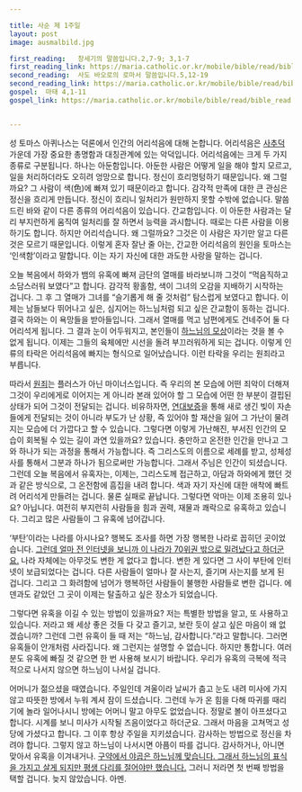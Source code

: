 ```yaml
---

title: 사순 제 1주일
layout: post 
image: ausmalbild.jpg

first_reading:   창세기의 말씀입니다.2,7-9; 3,1-7
first_reading_link: https://maria.catholic.or.kr/mobile/bible/read/bible_read.asp?m=1&n=101&p=2
second_reading:  사도 바오로의 로마서 말씀입니다.5,12-19
second_reading_link: https://maria.catholic.or.kr/mobile/bible/read/bible_read.asp?m=2&n=152&p=5
gospel:  마태 4,1-11
gospel_link: https://maria.catholic.or.kr/mobile/bible/read/bible_read.asp?m=2&n=147&p=4


---
```


성 토마스 아퀴나스는 덕론에서 인간의 어리석음에 대해 논합니다. 
어리석음은 <a href="https://maria.catholic.or.kr/dictionary/term/term_view.asp?ctxtIdNum=1432&keyword=%EC%82%AC%EC%B6%94%EB%8D%95&gubun=01">사추덕</a> 가운데 
가장 중요한 총명함과 대칭관계에 있는 악덕입니다. 어리석음에는 크게 두 가지 종류로 구분됩니다. 하나는 아둔함입니다. 
아둔한 사람은 어떻게 일을 해야 할지 모르고, 일을 처리하더라도 오히려 엉망으로 합니다. 정신이 흐리멍텅하기 때문입니다. 
왜 그럴까요? 그 사람이 색(色)에 빠져 있기 때문이라고 합니다. 
감각적 만족에 대한 큰 관심은 정신을 흐리게 만듭니다. 정신이 흐리니 일처리가 원만하지 못할 수밖에 없습니다. 
말씀 드린 바와 같이 다른 종류의 어리석음이 있습니다. 간교함입니다. 이 아둔한 사람과는 달리 부지런하게 움직여 일처리를 잘 하면서 능력을 과시합니다. 
때로는 다른 사람을 이용하기도 합니다. 하지만 어리석습니다. 왜 그럴까요? 그것은 이 사람은 자기만 알고 다른 것은 모르기 때문입니다. 
이렇게 혼자 잘난 줄 아는, 간교한 어리석음의 원인을 토마스는 ‘인색함’이라고 말합니다. 이는 자기 자신에 대한 과도한 사랑을 말하는 겁니다.

오늘 복음에서 하와가 뱀의 유혹에 빠져 금단의 열매를 바라보니까 그것이 “먹음직하고 소담스러워 보였다”고 합니다. 
감각적 황홀함, 색이 그녀의 오감을 지배하기 시작하는 겁니다. 그 후 그 열매가 그녀를 “슬기롭게 해 줄 것처럼” 탐스럽게 보였다고 합니다. 
이제는 남들보다 뛰어나고 싶은, 심지어는 하느님처럼 되고 싶은 간교함이 동하는 겁니다. 
결국 하와는 이 욕망들을 받아들입니다. 그래서 열매를 먹고 남편에게도 건네주어 둘 다 어리석게 됩니다. 그 결과 눈이 어두워지고, 본인들이 <a href="https://maria.catholic.or.kr/dictionary/term/term_view.asp?ctxtIdNum=3857&keyword=%EB%AA%A8%EC%83%81&gubun=01">하느님의 모상</a>이라는 것을 볼 수 없게 됩니다. 이제는 그들의 육체에만 시선을 돌려 부끄러워하게 되는 겁니다. 이렇게 인류의 타락은 어리석음에 빠지는 형식으로 일어났습니다. 이런 타락을 우리는 원죄라고 부릅니다.

따라서 <a href="https://maria.catholic.or.kr/dictionary/term/term_view.asp?ctxtIdNum=2667&keyword=%EC%9B%90%EC%A3%84&gubun=01">원죄</a>는 플러스가 아닌 마이너스입니다. 즉 우리의 본 모습에 어떤 죄악이 더해져 그것이 우리에게로 이어지는 게 아니라 본래 있어야 할 그 모습에 어떤 한 부분이 결핍된 상태가 되어 
그것이 전달되는 겁니다. 비유하자면, <a href="https://www.easylaw.go.kr/CSP/CnpClsMain.laf?csmSeq=1209&ccfNo=5&cciNo=1&cnpClsNo=1">연대보증</a>을 통해 새로 생긴 빚이 자손들에게 전달되는 것이 아니라 부도가 난 상황, 
즉 있어야 할 재산을 잃어 그 가난이 물려지는 모습에 더 가깝다고 할 수 있습니다. 그렇다면 이렇게 가난해진, 
부서진 인간의 모습이 회복될 수 있는 길이 과연 있을까요? 있습니다. 충만하고 온전한 인간을 만나고 그와 하나가 되는 과정을 통해서 가능합니다. 
즉 그리스도의 이름으로 세례를 받고, 성체성사를 통해서 그분과 하나가 됨으로써만 가능합니다. 그래서 주님은 인간이 되셨습니다. 
그런데 오늘 복음에서 유혹자는, 이제는, 그리스도께 접근하고, 아담과 하와에게 했던 것과 같은 방식으로, 그 온전함에 흠집을 내려 합니다. 
색과 자기 자신에 대한 애착에 빠트려 어리석게 만들려는 겁니다. 물론 실패로 끝납니다. 그렇다면 악마는 이제 조용히 있나요? 아닙니다. 
여전히 부지런히 사람들을 힘과 권력, 재물과 쾌락으로 유혹하고 있습니다. 그리고 많은 사람들이 그 유혹에 넘어갑니다.

‘부탄’이라는 나라를 아시나요? 행복도 조사를 하면 가장 행복한 나라로 꼽히던 곳이었습니다. <a href="https://news.koreadaily.com/2022/06/05/society/opinion/20220605154904763.html">그런데 얼마 전 인터넷을 보니까 이 나라가 70위권 밖으로 밀려났다고 하더군요.</a>
나라 자체에는 아무것도 변한 게 없다고 합니다. 변한 게 있다면 그 사이 부탄에 인터넷이 보급되었다는 겁니다. 다른 사람들이 얼마나 잘 사는지, 즐기며 사는지를 보게 된 겁니다. 
그리고 그 화려함에 넘어가 행복하던 사람들이 불행한 사람들로 변한 겁니다. 에덴과도 같았던 그 곳이 이제는 탈출하고 싶은 장소가 되었습니다.

그렇다면 유혹을 이길 수 있는 방법이 있을까요? 저는 특별한 방법을 알고, 또 사용하고 있습니다. 저라고 왜 세상 좋은 것들 다 갖고 즐기고, 보란 듯이 살고 싶은 마음이 왜 없겠습니까? 
그런데 그런 유혹이 들 때 저는 “하느님, 감사합니다.”라고 말합니다. 그러면 유혹들이 안개처럼 사라집니다. 왜 그런지는 설명할 수 없습니다. 하지만 통합니다. 
여러분도 유혹에 빠질 것 같으면 한 번 사용해 보시기 바랍니다. 우리가 유혹의 극복에 적극적으로 나서지 않으면 하느님이 나서실 겁니다.

어머니가 젊으셨을 때였습니다. 주일인데 겨울이라 날씨가 춥고 눈도 내려 미사에 가지 않고 따뜻한 방에서 누워 계셔 잠이 드셨습니다. 
그런데 누가 온 힘을 다해 따귀를 때리기에 놀라 일어나시니 방에는 어머니 말고 아무도 없었습니다. 정말로 볼이 아프셨다고 합니다. 
시계를 보니 미사가 시작될 즈음이었다고 하더군요. 그래서 마음을 고쳐먹고 성당에 가셨다고 합니다. 그 이후 항상 주일을 지키셨습니다. 
감사하는 방법으로 정신을 차려야 합니다. 그렇지 않고 하느님이 나서시면 아픔이 따를 겁니다. 감사하거나, 아니면 맞아서 유혹을 이겨내거나. 
<a href="https://maria.catholic.or.kr/dictionary/term/term_view.asp?ctxtIdNum=2856&keyword=%EC%94%A8%EB%A6%84&gubun=01">구약에서 야곱은 하느님께 맞습니다. 그래서 하느님의 표식을 가지고 살게 되지만 평생 다리를 절어야만 했습니다.</a> 
그러니 저라면 첫 번째 방법을 택할 겁니다. 늦지 않았습니다. 아멘.
